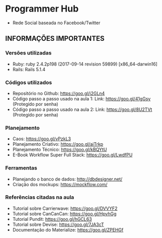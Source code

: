 # Programmer Hub

  * Rede Social baseada no Facebook/Twitter

## INFORMAÇÕES IMPORTANTES

### Versões utilizadas

  * Ruby: ruby 2.4.2p198 (2017-09-14 revision 59899) [x86_64-darwin16]
  * Rails: Rails 5.1.4

### Códigos utilizados

  * Repositório no Github: https://goo.gl/j2GLn4
  * Código passo a passo usado na aula 1: Link: https://goo.gl/41gGsy (Protegido por senha)
  * Código passo a passo usado na aula 2: Link: https://goo.gl/8U2TVt (Protegido por senha)

### Planejamento

  * Caos: https://goo.gl/vPzkL3
  * Planejamento Criativo: https://goo.gl/aiTrkp
  * Planejamento Técnico: https://goo.gl/kBQYtU
  * E-Book Workflow Super Full Stack: https://goo.gl/LwdfPU

### Ferramentas

  * Planejando o banco de dados: http://dbdesigner.net/
  * Criação dos mockups: https://mockflow.com/

### Referências citadas na aula

  * Tutorial sobre Carrierwave: https://goo.gl/DVVYF2
  * Tutorial sobre CanCanCan: https://goo.gl/HpvhGg
  * Tutorial Pundit: https://goo.gl/hGCL63
  * Tutorial sobre Devise: https://goo.gl/7JA3cT
  * Documentação do Materialize: https://goo.gl/ZPEHGf
